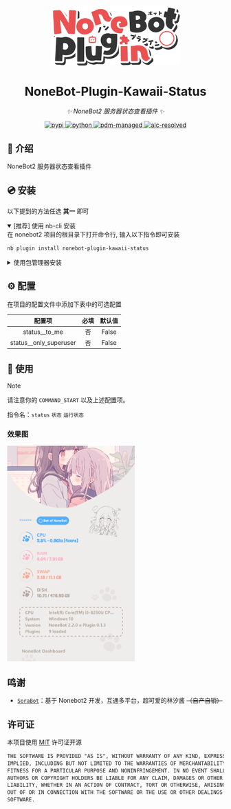 <!-- markdownlint-disable MD033 MD036 MD041 MD045 -->
<div align="center">
  <a href="https://v2.nonebot.dev/store">
    <!-- <img src="https://raw.githubusercontent.com/A-kirami/nonebot-plugin-template/resources/nbp_logo.png" width="180" height="180" alt="logo"> -->
    <img src="./docs/NoneBotPlugin.svg" width="300" alt="logo">
  </a>
  <!-- <br>
  <p>
    <img src="https://raw.githubusercontent.com/A-kirami/nonebot-plugin-template/resources/NoneBotPlugin.svg" width="240" alt="logo">
  </p> -->
</div>

<div align="center">

# NoneBot-Plugin-Kawaii-Status

_✨ NoneBot2 服务器状态查看插件 ✨_

<a href="">
  <img src="https://img.shields.io/pypi/v/nonebot-plugin-kawaii-status.svg" alt="pypi"
</a>
<img src="https://img.shields.io/badge/python-3.8+-blue.svg" alt="python">
<a href="https://pdm.fming.dev">
  <img src="https://img.shields.io/badge/pdm-managed-blueviolet" alt="pdm-managed">
</a>
<a href="https://github.com/nonebot/plugin-alconna">
  <img src="https://img.shields.io/badge/Alconna-resolved-2564C2" alt="alc-resolved">
</a>

</div>

## 📖 介绍

NoneBot2 服务器状态查看插件

## 💿 安装

以下提到的方法任选 **其一** 即可

<details open>
<summary>[推荐] 使用 nb-cli 安装</summary>
在 nonebot2 项目的根目录下打开命令行, 输入以下指令即可安装

```bash
nb plugin install nonebot-plugin-kawaii-status
```

</details>
<details>
<summary>使用包管理器安装</summary>

  ```bash
pip install nonebot-plugin-kawaii-status
# or, use poetry
poetry add nonebot-plugin-kawaii-status
# or, use pdm
pdm add nonebot-plugin-kawaii-status
```

打开 NoneBot 项目根目录下的配置文件, 在 `[plugin]` 部分追加写入

```toml
plugins = ["nonebot_plugin_kawaii_status"]
```

</details>
  
## ⚙️ 配置

在项目的配置文件中添加下表中的可选配置

| 配置项 | 必填 | 默认值 |
| :---: | :---: | :---: |
| status__to_me | 否 | False |
| status__only_superuser | 否 | False |

## 🎉 使用

> [!note]
> 请注意你的 `COMMAND_START` 以及上述配置项。

指令名：`status` `状态` `运行状态`

### 效果图

<img src="./docs/renderings.jpg" height="500" alt="renderings"/>

## 鸣谢

- [`SoraBot`](https://github.com/netsora/SoraBot)：基于 Nonebot2 开发，互通多平台，超可爱的林汐酱 ~~（自产自销）~~

## 许可证

本项目使用 [MIT](./LICENSE) 许可证开源

```txt
THE SOFTWARE IS PROVIDED "AS IS", WITHOUT WARRANTY OF ANY KIND, EXPRESS OR
IMPLIED, INCLUDING BUT NOT LIMITED TO THE WARRANTIES OF MERCHANTABILITY,
FITNESS FOR A PARTICULAR PURPOSE AND NONINFRINGEMENT. IN NO EVENT SHALL THE
AUTHORS OR COPYRIGHT HOLDERS BE LIABLE FOR ANY CLAIM, DAMAGES OR OTHER
LIABILITY, WHETHER IN AN ACTION OF CONTRACT, TORT OR OTHERWISE, ARISING FROM,
OUT OF OR IN CONNECTION WITH THE SOFTWARE OR THE USE OR OTHER DEALINGS IN THE
SOFTWARE.
```

